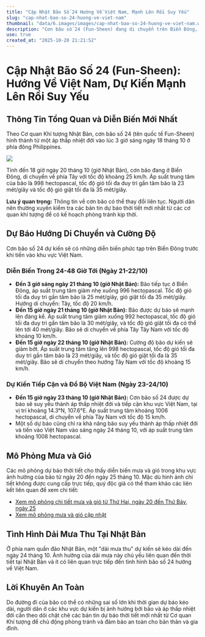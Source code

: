 ```yaml
---
title: "Cập Nhật Bão Số 24 Hướng Về Việt Nam, Mạnh Lên Rồi Suy Yếu"
slug: "cap-nhat-bao-so-24-huong-ve-viet-nam"
thumbnail: "data/6.images/images/cap-nhat-bao-so-24-huong-ve-viet-nam.webp"
description: "Cơn bão số 24 (Fun-Sheen) đang di chuyển trên Biển Đông, dự kiến mạnh lên tạm thời vào ngày 21/10 trước khi suy yếu thành áp thấp nhiệt đới và đổ bộ vào Việt Nam vào khoảng ngày 23/10."
use: true
created_at: "2025-10-20 21:21:52"
---
```


# Cập Nhật Bão Số 24 (Fun-Sheen): Hướng Về Việt Nam, Dự Kiến Mạnh Lên Rồi Suy Yếu

## Thông Tin Tổng Quan và Diễn Biến Mới Nhất

Theo Cơ quan Khí tượng Nhật Bản, cơn bão số 24 (tên quốc tế Fun-Sheen) hình thành từ một áp thấp nhiệt đới vào lúc 3 giờ sáng ngày 18 tháng 10 ở phía đông Philippines.

![](/images/20251020-22239079-rsk-000-1-view.webp)

Tính đến 18 giờ ngày 20 tháng 10 (giờ Nhật Bản), cơn bão đang ở Biển Đông, di chuyển về phía Tây với tốc độ khoảng 25 km/h. Áp suất trung tâm của bão là 998 hectopascal, tốc độ gió tối đa duy trì gần tâm bão là 23 mét/giây và tốc độ gió giật tối đa là 35 mét/giây.

**Lưu ý quan trọng:** Thông tin về cơn bão có thể thay đổi liên tục. Người dân nên thường xuyên kiểm tra các bản tin dự báo thời tiết mới nhất từ các cơ quan khí tượng để có kế hoạch phòng tránh kịp thời.

## Dự Báo Hướng Di Chuyển và Cường Độ

Cơn bão số 24 dự kiến sẽ có những diễn biến phức tạp trên Biển Đông trước khi tiến vào khu vực Việt Nam.

### Diễn Biến Trong 24-48 Giờ Tới (Ngày 21-22/10)

*   **Đến 3 giờ sáng ngày 21 tháng 10 (giờ Nhật Bản):** Bão tiếp tục ở Biển Đông, áp suất trung tâm giảm nhẹ xuống 996 hectopascal. Tốc độ gió tối đa duy trì gần tâm bão là 25 mét/giây, gió giật tối đa 35 mét/giây. Hướng di chuyển: Tây, tốc độ 20 km/h.
*   **Đến 15 giờ ngày 21 tháng 10 (giờ Nhật Bản):** Bão được dự báo sẽ mạnh lên đáng kể. Áp suất trung tâm giảm xuống 992 hectopascal, tốc độ gió tối đa duy trì gần tâm bão là 30 mét/giây, và tốc độ gió giật tối đa có thể lên tới 40 mét/giây. Bão sẽ di chuyển về phía Tây Tây Nam với tốc độ khoảng 10 km/h.
*   **Đến 15 giờ ngày 22 tháng 10 (giờ Nhật Bản):** Cường độ bão dự kiến sẽ giảm bớt. Áp suất trung tâm tăng lên 998 hectopascal, tốc độ gió tối đa duy trì gần tâm bão là 23 mét/giây, và tốc độ gió giật tối đa là 35 mét/giây. Bão sẽ di chuyển theo hướng Tây Nam với tốc độ khoảng 15 km/h.

### Dự Kiến Tiếp Cận và Đổ Bộ Việt Nam (Ngày 23-24/10)

*   **Đến 15 giờ ngày 23 tháng 10 (giờ Nhật Bản):** Cơn bão số 24 được dự báo sẽ suy yếu thành áp thấp nhiệt đới và tiếp cận khu vực Việt Nam, tại vị trí khoảng 14.3°N, 107.6°E. Áp suất trung tâm khoảng 1006 hectopascal, di chuyển về phía Tây Nam với tốc độ 15 km/h.
*   Một số dự báo cũng chỉ ra khả năng bão suy yếu thành áp thấp nhiệt đới và tiến vào Việt Nam vào sáng ngày 24 tháng 10, với áp suất trung tâm khoảng 1008 hectopascal.

## Mô Phỏng Mưa và Gió

Các mô phỏng dự báo thời tiết cho thấy diễn biến mưa và gió trong khu vực ảnh hưởng của bão từ ngày 20 đến ngày 25 tháng 10. Mặc dù hình ảnh chi tiết không được cung cấp trực tiếp, quý độc giả có thể tham khảo các liên kết liên quan để xem chi tiết:

*   [Xem mô phỏng chi tiết mưa và gió từ Thứ Hai, ngày 20 đến Thứ Bảy, ngày 25](https://newsdig.tbs.co.jp/articles/-/2236499?utm_source=news.yahoo.co.jp&utm_medium=referral&utm_campaign=partnerLink&ex_position=photo&ex_id=2239079&display=1)
*   [Xem mô phỏng mưa và gió cập nhật](https://newsdig.tbs.co.jp/articles/gallery/2238176?utm_source=news.yahoo.co.jp&utm_medium=referral&utm_campaign=partnerLink&ex_position=photo&ex_id=2238176&image=2)

## Tình Hình Dải Mưa Thu Tại Nhật Bản

Ở phía nam quần đảo Nhật Bản, một "dải mưa thu" dự kiến sẽ kéo dài đến ngày 24 tháng 10. Ảnh hưởng của dải mưa này chủ yếu liên quan đến thời tiết tại Nhật Bản và ít có liên quan trực tiếp đến tình hình bão số 24 hướng về Việt Nam.

## Lời Khuyên An Toàn

Do đường đi của bão có thể có những sai số lớn khi thời gian dự báo kéo dài, người dân ở các khu vực dự kiến bị ảnh hưởng bởi bão và áp thấp nhiệt đới cần theo dõi chặt chẽ các bản tin dự báo thời tiết mới nhất từ Cơ quan Khí tượng để chủ động phòng tránh và đảm bảo an toàn cho bản thân và gia đình.